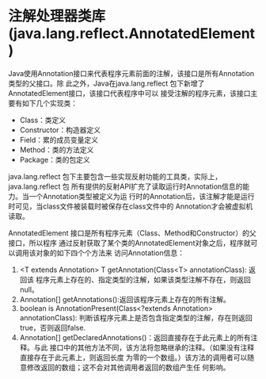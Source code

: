 注解处理器类库(java.lang.reflect.AnnotatedElement)
=========================
Java使用Annotation接口来代表程序元素前面的注解，该接口是所有Annotation类型的父接口。除
此之外，Java在java.lang.reflect 包下新增了AnnotatedElement接口，该接口代表程序中可以
接受注解的程序元素，该接口主要有如下几个实现类：

- Class：类定义
- Constructor：构造器定义
- Field：累的成员变量定义
- Method：类的方法定义
- Package：类的包定义

java.lang.reflect 包下主要包含一些实现反射功能的工具类，实际上，java.lang.reflect 包
所有提供的反射API扩充了读取运行时Annotation信息的能力。当一个Annotation类型被定义为运
行时的Annotation后，该注解才能是运行时可见，当class文件被装载时被保存在class文件中的
Annotation才会被虚拟机读取。

AnnotatedElement 接口是所有程序元素（Class、Method和Constructor）的父接口，所以程序
通过反射获取了某个类的AnnotatedElement对象之后，程序就可以调用该对象的如下四个个方法来
访问Annotation信息：

1. \<T extends Annotation> T getAnnotation(Class\<T> annotationClass): 返回该
程序元素上存在的、指定类型的注解，如果该类型注解不存在，则返回null。
2. Annotation[] getAnnotations():返回该程序元素上存在的所有注解。
3. boolean is AnnotationPresent(Class\<?extends Annotation> annotationClass):
判断该程序元素上是否包含指定类型的注解，存在则返回true，否则返回false.
4. Annotation[] getDeclaredAnnotations()：返回直接存在于此元素上的所有注释。与此
接口中的其他方法不同，该方法将忽略继承的注释。（如果没有注释直接存在于此元素上，则返回长度
为零的一个数组。）该方法的调用者可以随意修改返回的数组；这不会对其他调用者返回的数组产生任
何影响。